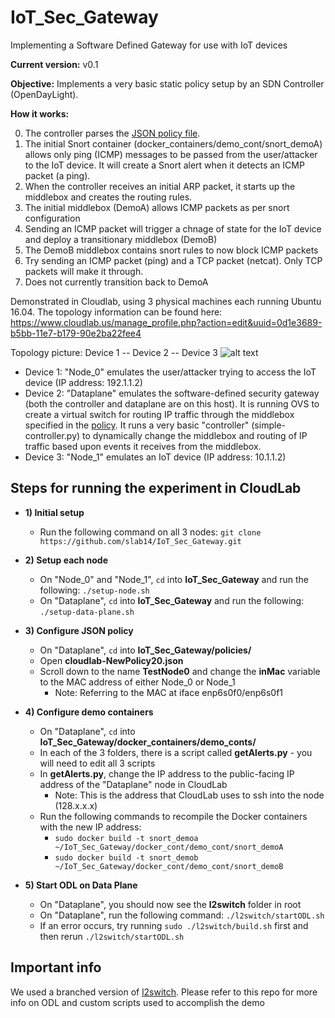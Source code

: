 # IoT_Sec_Gateway
Implementing a Software Defined Gateway for use with IoT devices

**Current version:** v0.1 

**Objective:** Implements a very basic static policy setup by an SDN Controller (OpenDayLight). 

**How it works:**

0. The controller parses the [JSON policy file](https://github.com/brytul/IoT_Sec_Gateway/blob/master/policies/cloudlab-NewPolicy20.json).
1. The initial Snort container (docker_containers/demo_cont/snort_demoA) allows only ping (ICMP) messages to be passed from the user/attacker to the IoT device. It will create a Snort alert when it detects an ICMP packet (a ping).
2.  When the controller receives an initial ARP packet, it starts up the middlebox and creates the routing rules. 
3. The initial middlebox (DemoA) allows ICMP packets as per snort configuration
4. Sending an ICMP packet will trigger a chnage of state for the IoT device and deploy a transitionary middlebox (DemoB)
5. The DemoB middlebox contains snort rules to now block ICMP packets
6. Try sending an ICMP packet (ping) and a TCP packet (netcat).  Only TCP packets will make it through.
7. Does not currently transition back to DemoA

Demonstrated in Cloudlab, using 3 physical machines each running Ubuntu 16.04. The topology information can be found here: https://www.cloudlab.us/manage_profile.php?action=edit&uuid=0d1e3689-b5bb-11e7-b179-90e2ba22fee4

Topology picture:   Device 1 -- Device 2 -- Device 3
![alt text](https://i.ibb.co/JpkNXzv/image.png)

- Device 1: "Node_0" emulates the user/attacker trying to access the IoT device (IP address: 192.1.1.2)
- Device 2: "Dataplane" emulates the software-defined security gateway (both the controller and dataplane are on this host). It is running OVS to create a virtual switch for routing IP traffic through the middlebox specified in the [policy](https://github.com/brytul/IoT_Sec_Gateway/blob/master/policies/cloudlab-NewPolicy20.json). It runs a very basic "controller" (simple-controller.py) to dynamically change the middlebox and routing of IP traffic based upon events it receives from the middlebox.
- Device 3: "Node_1" emulates an IoT device (IP address: 10.1.1.2)


## Steps for running the experiment in CloudLab

  - **1) Initial setup**
      - Run the following command on all 3 nodes:
      `git clone https://github.com/slab14/IoT_Sec_Gateway.git`
      
  - **2) Setup each node**
  
      - On "Node_0" and "Node_1", `cd` into __IoT_Sec_Gateway__ and run the following:
      `./setup-node.sh`
      - On "Dataplane", `cd` into __IoT_Sec_Gateway__ and run the following:
      `./setup-data-plane.sh`
      
  - **3) Configure JSON policy** 
      - On "Dataplane", `cd` into __IoT_Sec_Gateway/policies/__
      - Open __cloudlab-NewPolicy20.json__ 
      - Scroll down to the name __TestNode0__ and change the __inMac__ variable to the MAC address of either Node_0 or Node_1
        - Note: Referring to the MAC at iface enp6s0f0/enp6s0f1 
        
  - **4) Configure demo containers**
      - On "Dataplane", `cd` into __IoT_Sec_Gateway/docker_containers/demo_conts/__
      - In each of the 3 folders, there is a script called __getAlerts.py__ - you will need to edit all 3 scripts
      - In __getAlerts.py__, change the IP address to the public-facing IP address of the "Dataplane" node in CloudLab
        - Note: This is the address that CloudLab uses to ssh into the node (128.x.x.x)
      - Run the following commands to recompile the Docker containers with the new IP address:
        - `sudo docker build -t snort_demoa ~/IoT_Sec_Gateway/docker_cont/demo_cont/snort_demoA`
        - `sudo docker build -t snort_demob ~/IoT_Sec_Gateway/docker_cont/demo_cont/snort_demoB`
 
  - **5) Start ODL on Data Plane**
      - On "Dataplane", you should now see the __l2switch__ folder in root
      - On "Dataplane", run the following command: 
      `./l2switch/startODL.sh`
      - If an error occurs, try running `sudo ./l2switch/build.sh` first and then rerun `./l2switch/startODL.sh`
      
     
## Important info

We used a branched version of [l2switch](https://github.com/slab14/l2switch/tree/slab-demo).  Please refer to this repo for more info on ODL and custom scripts used to accomplish the demo
      
      
      

